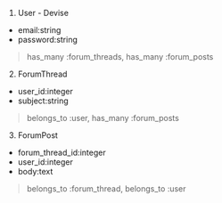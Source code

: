 1. User - Devise

* email:string
* password:string

> has_many :forum_threads,
> has_many :forum_posts

2. ForumThread

* user_id:integer
* subject:string

> belongs_to :user,
> has_many :forum_posts

3. ForumPost

* forum_thread_id:integer
* user_id:integer
* body:text

> belongs_to :forum_thread,
> belongs_to :user